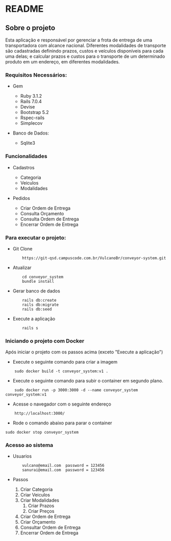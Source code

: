 # README

## Sobre o projeto
Esta aplicação e responsável por gerenciar a frota de entrega de uma transportadora com alcance nacional. Diferentes modalidades de transporte são cadastradas definindo prazos, custos e veículos disponíveis para cada uma delas; e calcular prazos e custos para o transporte de um determinado produto  em um  endereço, em diferentes modalidades.

### Requisitos Necessários:
* Gem
    * Ruby 3.1.2
    * Rails 7.0.4
    * Devise
    * Bootstrap 5.2
    * Rspec-rails
    * Simplecov
    

* Banco de Dados:
    * Sqlite3

### Funcionalidades
* Cadastros
    * Categoria
    * Veiculos
    * Modalidades


* Pedidos
    * Criar Ordem de Entrega
    * Consulta Orçamento
    * Consulta Ordem de Entrega
    * Encerrar Ordem de Entrega

### Para executar o projeto: 

* Git Clone
    ```
        https://git-qsd.campuscode.com.br/VulcanoBr/conveyor-system.git 
    ```

* Atualizar
    ```
        cd conveyor_system
        bundle install
    ```

* Gerar banco de dados
    ```
        rails db:create
        rails db:migrate
        rails db:seed 
    ``` 

* Execute a aplicação
    ```
        rails s 
    ```

### Iniciando o projeto com Docker

Após iniciar o projeto com os passos acima (exceto "Execute a aplicação")


* Execute o seguinte comando para criar a imagem
```
    sudo docker build -t conveyor_system:v1 .
```

* Execute o seguinte comando para subir o container em segundo plano.
```
    sudo docker run -p 3000:3000 -d --name conveyor_system conveyor_system:v1
```

* Acesse o navegador com o seguinte endereço
```
    http://localhost:3000/
```

* Rode o comando abaixo para parar o container
```
sudo docker stop conveyor_system
```

### Acesso ao sistema
* Usuarios 
    ```
        vulcano@email.com  password = 123456
        sanurai@email.com  password = 123456 
    ```

* Passos
    1. Criar Categoria
    2. Criar Veiculos
    3. Criar Modalidades
        1. Criar Prazos
        2. Criar Preços
    4. Criar Ordem de Entrega
    5. Criar Orçamento
    6. Consultar Ordem de Entrega
    7. Encerrar Ordem de Entrega

